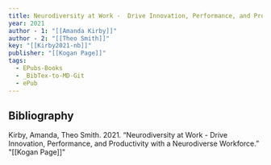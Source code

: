 ```yaml
---
title: Neurodiversity at Work -  Drive Innovation, Performance, and Productivity with a Neurodiverse Workforce
year: 2021
author - 1: "[[Amanda Kirby]]"
author - 2: "[[Theo Smith]]"
key: "[[Kirby2021-nb]]"
publisher: "[[Kogan Page]]"
tags:
  - EPubs-Books
  - _BibTex-to-MD-Git
  - ePub
---
```


## Bibliography
Kirby, Amanda, Theo Smith. 2021. “Neurodiversity at Work -  Drive Innovation, Performance, and Productivity with a Neurodiverse Workforce.” "[[Kogan Page]]"